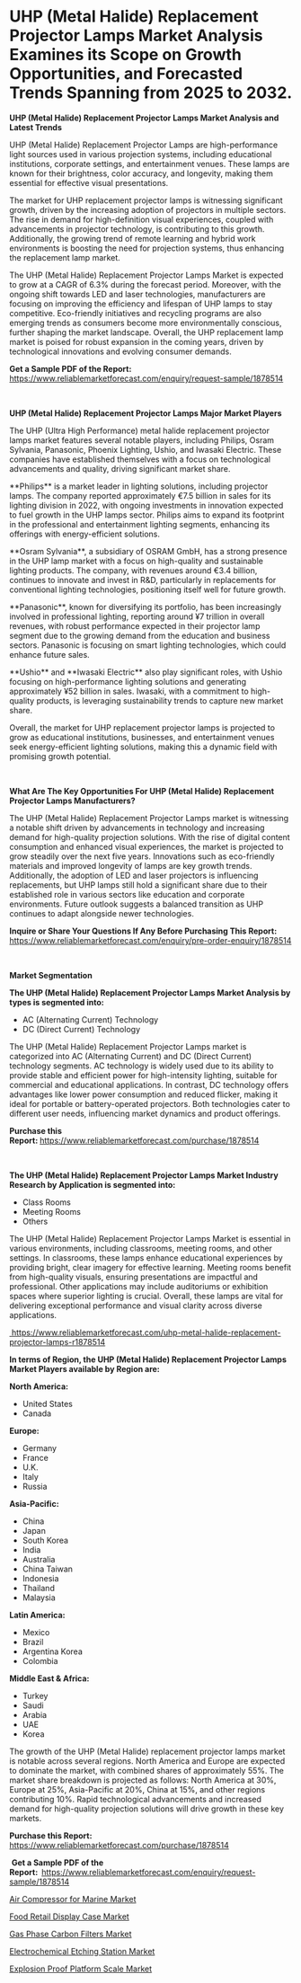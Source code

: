 <p><h1>UHP (Metal Halide) Replacement Projector Lamps Market Analysis Examines its Scope on Growth Opportunities, and Forecasted Trends Spanning from 2025 to 2032.</h1></p><p><strong>UHP (Metal Halide) Replacement Projector Lamps Market Analysis and Latest Trends</strong></p>
<p><p>UHP (Metal Halide) Replacement Projector Lamps are high-performance light sources used in various projection systems, including educational institutions, corporate settings, and entertainment venues. These lamps are known for their brightness, color accuracy, and longevity, making them essential for effective visual presentations.</p><p>The market for UHP replacement projector lamps is witnessing significant growth, driven by the increasing adoption of projectors in multiple sectors. The rise in demand for high-definition visual experiences, coupled with advancements in projector technology, is contributing to this growth. Additionally, the growing trend of remote learning and hybrid work environments is boosting the need for projection systems, thus enhancing the replacement lamp market.</p><p>The UHP (Metal Halide) Replacement Projector Lamps Market is expected to grow at a CAGR of 6.3% during the forecast period. Moreover, with the ongoing shift towards LED and laser technologies, manufacturers are focusing on improving the efficiency and lifespan of UHP lamps to stay competitive. Eco-friendly initiatives and recycling programs are also emerging trends as consumers become more environmentally conscious, further shaping the market landscape. Overall, the UHP replacement lamp market is poised for robust expansion in the coming years, driven by technological innovations and evolving consumer demands.</p></p>
<p><strong>Get a Sample PDF of the Report:&nbsp;</strong> <a href="https://www.reliablemarketforecast.com/enquiry/request-sample/1878514?utm_campaign=2458&utm_medium=2&utm_source=Github&utm_content=ia&utm_term=01032025&utm_id=uhp-metal-halide-replacement-projector-lamps">https://www.reliablemarketforecast.com/enquiry/request-sample/1878514</a></p>
<p>&nbsp;</p>
<p><strong>UHP (Metal Halide) Replacement Projector Lamps Major Market Players</strong></p>
<p><p>The UHP (Ultra High Performance) metal halide replacement projector lamps market features several notable players, including Philips, Osram Sylvania, Panasonic, Phoenix Lighting, Ushio, and Iwasaki Electric. These companies have established themselves with a focus on technological advancements and quality, driving significant market share.</p><p>**Philips** is a market leader in lighting solutions, including projector lamps. The company reported approximately €7.5 billion in sales for its lighting division in 2022, with ongoing investments in innovation expected to fuel growth in the UHP lamps sector. Philips aims to expand its footprint in the professional and entertainment lighting segments, enhancing its offerings with energy-efficient solutions.</p><p>**Osram Sylvania**, a subsidiary of OSRAM GmbH, has a strong presence in the UHP lamp market with a focus on high-quality and sustainable lighting products. The company, with revenues around €3.4 billion, continues to innovate and invest in R&D, particularly in replacements for conventional lighting technologies, positioning itself well for future growth.</p><p>**Panasonic**, known for diversifying its portfolio, has been increasingly involved in professional lighting, reporting around ¥7 trillion in overall revenues, with robust performance expected in their projector lamp segment due to the growing demand from the education and business sectors. Panasonic is focusing on smart lighting technologies, which could enhance future sales.</p><p>**Ushio** and **Iwasaki Electric** also play significant roles, with Ushio focusing on high-performance lighting solutions and generating approximately ¥52 billion in sales. Iwasaki, with a commitment to high-quality products, is leveraging sustainability trends to capture new market share.</p><p>Overall, the market for UHP replacement projector lamps is projected to grow as educational institutions, businesses, and entertainment venues seek energy-efficient lighting solutions, making this a dynamic field with promising growth potential.</p></p>
<p>&nbsp;</p>
<p><strong>What Are The Key Opportunities For UHP (Metal Halide) Replacement Projector Lamps Manufacturers?</strong></p>
<p><p>The UHP (Metal Halide) Replacement Projector Lamps market is witnessing a notable shift driven by advancements in technology and increasing demand for high-quality projection solutions. With the rise of digital content consumption and enhanced visual experiences, the market is projected to grow steadily over the next five years. Innovations such as eco-friendly materials and improved longevity of lamps are key growth trends. Additionally, the adoption of LED and laser projectors is influencing replacements, but UHP lamps still hold a significant share due to their established role in various sectors like education and corporate environments. Future outlook suggests a balanced transition as UHP continues to adapt alongside newer technologies.</p></p>
<p><strong>Inquire or Share Your Questions If Any Before Purchasing This Report:</strong> <a href="https://www.reliablemarketforecast.com/enquiry/pre-order-enquiry/1878514?utm_campaign=2458&utm_medium=2&utm_source=Github&utm_content=ia&utm_term=01032025&utm_id=uhp-metal-halide-replacement-projector-lamps">https://www.reliablemarketforecast.com/enquiry/pre-order-enquiry/1878514</a></p>
<p>&nbsp;</p>
<p><strong>Market Segmentation</strong></p>
<p><strong>The UHP (Metal Halide) Replacement Projector Lamps Market Analysis by types is segmented into:</strong></p>
<p><ul><li>AC (Alternating Current) Technology</li><li>DC (Direct Current) Technology</li></ul></p>
<p><p>The UHP (Metal Halide) Replacement Projector Lamps market is categorized into AC (Alternating Current) and DC (Direct Current) technology segments. AC technology is widely used due to its ability to provide stable and efficient power for high-intensity lighting, suitable for commercial and educational applications. In contrast, DC technology offers advantages like lower power consumption and reduced flicker, making it ideal for portable or battery-operated projectors. Both technologies cater to different user needs, influencing market dynamics and product offerings.</p></p>
<p><strong>Purchase this Report:&nbsp;</strong><a href="https://www.reliablemarketforecast.com/purchase/1878514?utm_campaign=2458&utm_medium=2&utm_source=Github&utm_content=ia&utm_term=01032025&utm_id=uhp-metal-halide-replacement-projector-lamps">https://www.reliablemarketforecast.com/purchase/1878514</a></p>
<p>&nbsp;</p>
<p><strong>The UHP (Metal Halide) Replacement Projector Lamps Market Industry Research by Application is segmented into:</strong></p>
<p><ul><li>Class Rooms</li><li>Meeting Rooms</li><li>Others</li></ul></p>
<p><p>The UHP (Metal Halide) Replacement Projector Lamps Market is essential in various environments, including classrooms, meeting rooms, and other settings. In classrooms, these lamps enhance educational experiences by providing bright, clear imagery for effective learning. Meeting rooms benefit from high-quality visuals, ensuring presentations are impactful and professional. Other applications may include auditoriums or exhibition spaces where superior lighting is crucial. Overall, these lamps are vital for delivering exceptional performance and visual clarity across diverse applications.</p></p>
<p><a href="https://www.reliablemarketforecast.com/uhp-metal-halide-replacement-projector-lamps-r1878514?utm_campaign=2458&utm_medium=2&utm_source=Github&utm_content=ia&utm_term=01032025&utm_id=uhp-metal-halide-replacement-projector-lamps">&nbsp;https://www.reliablemarketforecast.com/uhp-metal-halide-replacement-projector-lamps-r1878514</a></p>
<p><strong>In terms of Region, the UHP (Metal Halide) Replacement Projector Lamps Market Players available by Region are:</strong></p>
<p>
    <p> <strong> North America: </strong>
        <ul>
            <li>United States</li>
            <li>Canada</li>
        </ul>
        </p> 
    <p> <strong> Europe: </strong>
        <ul>
            <li>Germany</li>
            <li>France</li>
            <li>U.K.</li>
            <li>Italy</li>
            <li>Russia</li>
        </ul>
        </p> 
    <p> <strong> Asia-Pacific: </strong>
        <ul>
            <li>China</li>
            <li>Japan</li>
            <li>South Korea</li>
            <li>India</li>
            <li>Australia</li>
            <li>China Taiwan</li>
            <li>Indonesia</li>
            <li>Thailand</li>
            <li>Malaysia</li>
        </ul>
        </p> 
    <p> <strong> Latin America: </strong>
        <ul>
            <li>Mexico</li>
            <li>Brazil</li>
            <li>Argentina Korea</li>
            <li>Colombia</li>
        </ul>
        </p> 
    <p> <strong> Middle East & Africa: </strong>
        <ul>
            <li>Turkey</li>
            <li>Saudi</li>
            <li>Arabia</li>
            <li>UAE</li>
            <li>Korea</li>
        </ul>
    </p>
    </p>
<p><p>The growth of the UHP (Metal Halide) replacement projector lamps market is notable across several regions. North America and Europe are expected to dominate the market, with combined shares of approximately 55%. The market share breakdown is projected as follows: North America at 30%, Europe at 25%, Asia-Pacific at 20%, China at 15%, and other regions contributing 10%. Rapid technological advancements and increased demand for high-quality projection solutions will drive growth in these key markets.</p></p>
<p><strong>Purchase this Report: </strong><a href="https://www.reliablemarketforecast.com/purchase/1878514?utm_campaign=2458&utm_medium=2&utm_source=Github&utm_content=ia&utm_term=01032025&utm_id=uhp-metal-halide-replacement-projector-lamps">https://www.reliablemarketforecast.com/purchase/1878514</a></p>
<p>&nbsp;<strong>Get a Sample PDF of the Report:&nbsp;&nbsp;</strong><a href="https://www.reliablemarketforecast.com/enquiry/request-sample/1878514?utm_campaign=2458&utm_medium=2&utm_source=Github&utm_content=ia&utm_term=01032025&utm_id=uhp-metal-halide-replacement-projector-lamps">https://www.reliablemarketforecast.com/enquiry/request-sample/1878514</a></p>
<p><strong></strong></p>
<p><p><a href="https://github.com/chkrselia/Market-Research-Report-List-1/blob/main/air-compressor-for-marine-market.md?utm_campaign=2458&utm_medium=2&utm_source=Github&utm_content=ia&utm_term=01032025&utm_id=uhp-metal-halide-replacement-projector-lamps">Air Compressor for Marine Market</a></p><p><a href="https://github.com/watzondechao/Market-Research-Report-List-1/blob/main/food-retail-display-case-market.md?utm_campaign=2458&utm_medium=2&utm_source=Github&utm_content=ia&utm_term=01032025&utm_id=uhp-metal-halide-replacement-projector-lamps">Food Retail Display Case Market</a></p><p><a href="https://github.com/pidlisseas/Market-Research-Report-List-1/blob/main/gas-phase-carbon-filters-market.md?utm_campaign=2458&utm_medium=2&utm_source=Github&utm_content=ia&utm_term=01032025&utm_id=uhp-metal-halide-replacement-projector-lamps">Gas Phase Carbon Filters Market</a></p><p><a href="https://github.com/phephezxnf/Market-Research-Report-List-1/blob/main/electrochemical-etching-station-market.md?utm_campaign=2458&utm_medium=2&utm_source=Github&utm_content=ia&utm_term=01032025&utm_id=uhp-metal-halide-replacement-projector-lamps">Electrochemical Etching Station Market</a></p><p><a href="https://github.com/iroldilom/Market-Research-Report-List-1/blob/main/explosion-proof-platform-scale-market.md?utm_campaign=2458&utm_medium=2&utm_source=Github&utm_content=ia&utm_term=01032025&utm_id=uhp-metal-halide-replacement-projector-lamps">Explosion Proof Platform Scale Market</a></p></p>